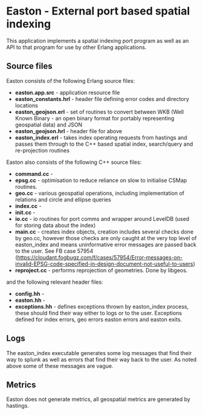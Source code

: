 Easton - External port based spatial indexing
=============================================

This application implements a spatial indexing port program as well as an API to that program for use by other Erlang applications.

Source files
--
Easton consists of the following Erlang source files:

- **easton.app.src** - application resource file
- **easton_constants.hrl** - header file defining error codes and directory locations
- **easton_geojson.erl** - set of routines to convert between WKB (Well Known Binary - an open binary format for portably representing geospatial data) and JSON
- **easton_geojson.hrl** - header file for above
- **easton_index.erl** - takes index operating requests from hastings and passes them through to the C++ based spatial index, search/query and re-projection routines

Easton also consists of the following C++ source files:
- **command.cc** -
- **epsg.cc** - optimisation to reduce reliance on slow to initialise CSMap routines.
- **geo.cc** - various geospatial operations, including implementation of relations and circle and ellipse queries
- **index.cc** -
- **init.cc** -
- **io.cc** - io routines for port comms and wrapper around LevelDB (used for storing data about the index)
- **main.cc** - creates index objects, creation includes several checks done by geo.cc, however those checks are only caught at the very top level of easton_index and means uninformative error messages are passed back to the user. See FB case 57954 (https://cloudant.fogbugz.com/f/cases/57954/Error-messages-on-invalid-EPSG-code-specified-in-design-document-not-useful-to-users)
- **reproject.cc** - performs reprojection of geometries. Done by libgeos.

and the following relevant header files:
- **config.hh** -
- **easton.hh** -
- **exceptions.hh** - defines exceptions thrown by easton_index process, these should find their way either to logs or to the user. Exceptions defined for index errors, geo errors easton errors and easton exits.

Logs
--
The easton_index executable generates some log messages that find their way to splunk as well as errors that find their way back to the user. As noted above some of these messages are vague.

Metrics
--
Easton does not generate metrics, all geospatial metrics are generated by hastings.
